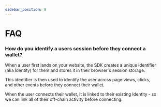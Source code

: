 ```yaml
---
sidebar_position: 8
---
```


# FAQ

### How do you identify a users session before they connect a wallet?

When a user first lands on your website, the SDK creates a unique identifier (aka Identity) for them and stores it in their browser's session storage.

This identifier is then used to identify the user across page views, clicks, and other events before they connect their wallet.

When the user connects their wallet, it is linked to their existing Identity - so we can link all of their off-chain activity before connecting.
